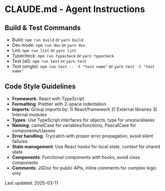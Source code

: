 # CLAUDE.md - Agent Instructions

## Build & Test Commands
- Build: `npm run build` or `yarn build`
- Dev mode: `npm run dev` or `yarn dev`
- Lint: `npm run lint` or `yarn lint`
- Typecheck: `npm run typecheck` or `yarn typecheck`
- Test (all): `npm run test` or `yarn test`
- Test (single): `npm run test -- -t "test name"` or `yarn test -t "test name"`

## Code Style Guidelines
- **Framework**: React with TypeScript
- **Formatting**: Prettier with 2-space indentation
- **Imports**: Group imports by: 1) React/framework 2) External libraries 3) Internal modules
- **Types**: Use TypeScript interfaces for objects, type for unions/aliases
- **Naming**: camelCase for variables/functions, PascalCase for components/classes
- **Error handling**: Try/catch with proper error propagation, avoid silent failures
- **State management**: Use React hooks for local state, context for shared state
- **Components**: Functional components with hooks, avoid class components
- **Comments**: JSDoc for public APIs, inline comments for complex logic only

Last updated: 2025-03-11
